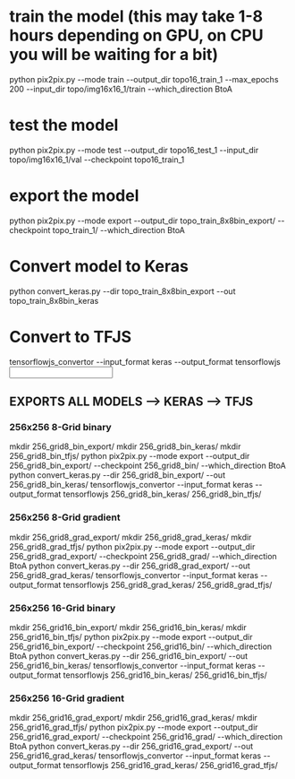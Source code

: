 
# train the model (this may take 1-8 hours depending on GPU, on CPU you will be waiting for a bit)
python pix2pix.py --mode train --output_dir topo16_train_1 --max_epochs 200 --input_dir topo/img16x16_1/train --which_direction BtoA

# test the model
python pix2pix.py --mode test --output_dir topo16_test_1 --input_dir topo/img16x16_1/val --checkpoint topo16_train_1

# export the model
python pix2pix.py --mode export --output_dir topo_train_8x8bin_export/ --checkpoint topo_train_1/ --which_direction BtoA

# Convert model to Keras
python convert_keras.py --dir topo_train_8x8bin_export --out topo_train_8x8bin_keras

# Convert to TFJS
tensorflowjs_convertor --input_format keras --output_format tensorflowjs <input path> <output path>



## EXPORTS ALL MODELS --> KERAS --> TFJS


### 256x256 8-Grid binary
mkdir 256_grid8_bin_export/
mkdir 256_grid8_bin_keras/
mkdir 256_grid8_bin_tfjs/
python pix2pix.py --mode export --output_dir 256_grid8_bin_export/ --checkpoint 256_grid8_bin/ --which_direction BtoA
python convert_keras.py --dir 256_grid8_bin_export/ --out 256_grid8_bin_keras/
tensorflowjs_convertor --input_format keras --output_format tensorflowjs 256_grid8_bin_keras/ 256_grid8_bin_tfjs/

### 256x256 8-Grid gradient
mkdir 256_grid8_grad_export/
mkdir 256_grid8_grad_keras/
mkdir 256_grid8_grad_tfjs/
python pix2pix.py --mode export --output_dir 256_grid8_grad_export/ --checkpoint 256_grid8_grad/ --which_direction BtoA
python convert_keras.py --dir 256_grid8_grad_export/ --out 256_grid8_grad_keras/
tensorflowjs_convertor --input_format keras --output_format tensorflowjs 256_grid8_grad_keras/ 256_grid8_grad_tfjs/

### 256x256 16-Grid binary
mkdir 256_grid16_bin_export/
mkdir 256_grid16_bin_keras/
mkdir 256_grid16_bin_tfjs/
python pix2pix.py --mode export --output_dir 256_grid16_bin_export/ --checkpoint 256_grid16_bin/ --which_direction BtoA
python convert_keras.py --dir 256_grid16_bin_export/ --out 256_grid16_bin_keras/
tensorflowjs_convertor --input_format keras --output_format tensorflowjs 256_grid16_bin_keras/ 256_grid16_bin_tfjs/

### 256x256 16-Grid gradient
mkdir 256_grid16_grad_export/
mkdir 256_grid16_grad_keras/
mkdir 256_grid16_grad_tfjs/
python pix2pix.py --mode export --output_dir 256_grid16_grad_export/ --checkpoint 256_grid16_grad/ --which_direction BtoA
python convert_keras.py --dir 256_grid16_grad_export/ --out 256_grid16_grad_keras/
tensorflowjs_convertor --input_format keras --output_format tensorflowjs 256_grid16_grad_keras/ 256_grid16_grad_tfjs/
